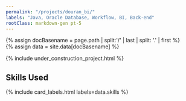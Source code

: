 ```yaml
---
permalink: "/projects/douran_bi/"
labels: "Java, Oracle Database, Workflow, BI, Back-end"
rootClass: markdown-gen pt-5  
---
```


{% assign docBasename = page.path | split:'/' | last | split: '.' | first %}          
{% assign data = site.data[docBasename] %}

{% include under_construction_project.html %}

## Skills Used

{% include card_labels.html labels=data.skills %}